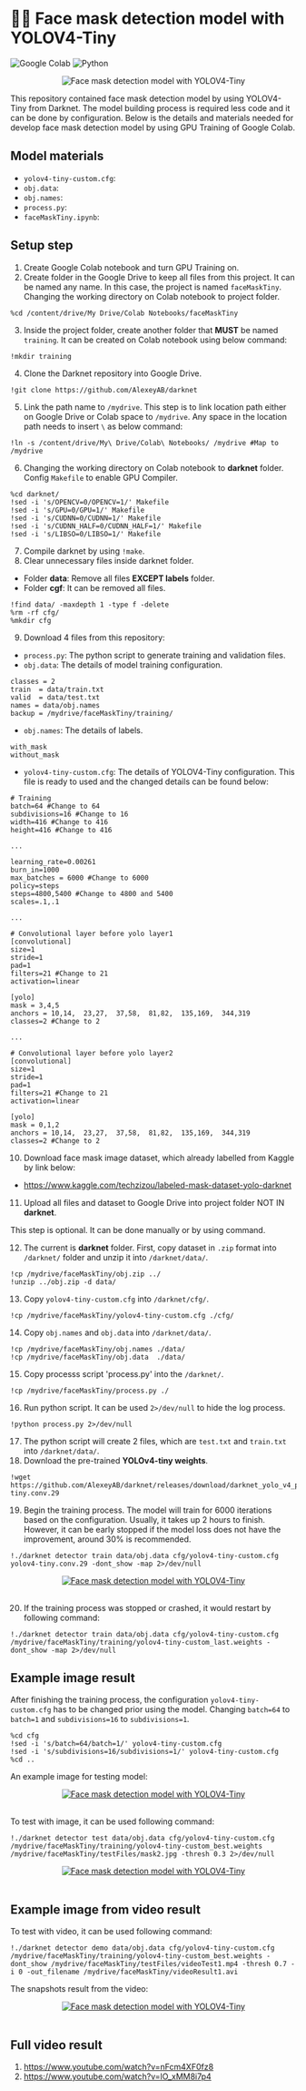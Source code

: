 # ✍🏻 Face mask detection model with YOLOV4-Tiny

![Google Colab](https://img.shields.io/badge/Editor-Google%20Colab-brightgreen)
![Python](https://img.shields.io/badge/Code-Python-blue)

<p align="center">
  <img src="https://cdn-images-1.medium.com/max/800/1*VPauyfV8aB82e7AJuQkOww.png" alt="Face mask detection model with YOLOV4-Tiny"/>
</p>

This repository contained face mask detection model by using YOLOV4-Tiny from Darknet. The model building process is required less code and it can be done by configuration. Below is the details and materials needed for develop face mask detection model by using GPU Training of Google Colab.

## Model materials
* `yolov4-tiny-custom.cfg`: 
* `obj.data`:
* `obj.names`:
* `process.py`:
* `faceMaskTiny.ipynb`:

## Setup step
1. Create Google Colab notebook and turn GPU Training on.
2. Create folder in the Google Drive to keep all files from this project. It can be named any name. In this case, the project is named `faceMaskTiny`. Changing the working directory on Colab notebook to project folder.
```
%cd /content/drive/My Drive/Colab Notebooks/faceMaskTiny
```
3. Inside the project folder, create another folder that **MUST** be named `training`. It can be created on Colab notebook using below command:
```
!mkdir training
```
4. Clone the Darknet repository into Google Drive.
```
!git clone https://github.com/AlexeyAB/darknet
```
5. Link the path name to `/mydrive`. This step is to link location path either on Google Drive or Colab space to `/mydrive`. Any space in the location path needs to insert `\` as below command:
```
!ln -s /content/drive/My\ Drive/Colab\ Notebooks/ /mydrive #Map to /mydrive
```
6. Changing the working directory on Colab notebook to **darknet** folder. Config `Makefile` to enable GPU Compiler.
```
%cd darknet/
!sed -i 's/OPENCV=0/OPENCV=1/' Makefile
!sed -i 's/GPU=0/GPU=1/' Makefile
!sed -i 's/CUDNN=0/CUDNN=1/' Makefile
!sed -i 's/CUDNN_HALF=0/CUDNN_HALF=1/' Makefile
!sed -i 's/LIBSO=0/LIBSO=1/' Makefile
```
7. Compile darknet by using `!make`.
8. Clear unnecessary files inside darknet folder.
* Folder **data**: Remove all files **EXCEPT labels** folder.
* Folder **cgf**: It can be removed all files.
```
!find data/ -maxdepth 1 -type f -delete
%rm -rf cfg/
%mkdir cfg
```
9. Download 4 files from this repository:
* `process.py`: The python script to generate training and validation files.
* `obj.data`: The details of model training configuration.
```
classes = 2
train  = data/train.txt
valid  = data/test.txt
names = data/obj.names
backup = /mydrive/faceMaskTiny/training/
```
* `obj.names`: The details of labels.
```
with_mask
without_mask
```
* `yolov4-tiny-custom.cfg`: The details of YOLOV4-Tiny configuration. This file is ready to used and the changed details can be found below:
```
# Training
batch=64 #Change to 64
subdivisions=16 #Change to 16
width=416 #Change to 416
height=416 #Change to 416

...

learning_rate=0.00261
burn_in=1000
max_batches = 6000 #Change to 6000
policy=steps
steps=4800,5400 #Change to 4800 and 5400
scales=.1,.1

...

# Convolutional layer before yolo layer1
[convolutional]
size=1
stride=1
pad=1
filters=21 #Change to 21
activation=linear

[yolo]
mask = 3,4,5
anchors = 10,14,  23,27,  37,58,  81,82,  135,169,  344,319
classes=2 #Change to 2

...

# Convolutional layer before yolo layer2
[convolutional]
size=1
stride=1
pad=1
filters=21 #Change to 21
activation=linear

[yolo]
mask = 0,1,2
anchors = 10,14,  23,27,  37,58,  81,82,  135,169,  344,319
classes=2 #Change to 2
```
10. Download face mask image dataset, which already labelled from Kaggle by link below:
* https://www.kaggle.com/techzizou/labeled-mask-dataset-yolo-darknet
11. Upload all files and dataset to Google Drive into project folder NOT IN **darknet**.

This step is optional. It can be done manually or by using command.

12. The current is **darknet** folder. First, copy dataset in `.zip` format into `/darknet/` folder and unzip it into `/darknet/data/`.
```
!cp /mydrive/faceMaskTiny/obj.zip ../
!unzip ../obj.zip -d data/
```
13. Copy `yolov4-tiny-custom.cfg` into `/darknet/cfg/`.
```
!cp /mydrive/faceMaskTiny/yolov4-tiny-custom.cfg ./cfg/
```
14. Copy `obj.names` and `obj.data` into `/darknet/data/`.
```
!cp /mydrive/faceMaskTiny/obj.names ./data/
!cp /mydrive/faceMaskTiny/obj.data  ./data/
```
15. Copy processs script 'process.py' into the `/darknet/`.
```
!cp /mydrive/faceMaskTiny/process.py ./
```
16. Run python script. It can be used `2>/dev/null` to hide the log process.
```
!python process.py 2>/dev/null
```
17. The python script will create 2 files, which are `test.txt` and `train.txt` into `/darknet/data/`.
18. Download the pre-trained **YOLOv4-tiny weights**.
```
!wget https://github.com/AlexeyAB/darknet/releases/download/darknet_yolo_v4_pre/yolov4-tiny.conv.29
```
19. Begin the training process. The model will train for 6000 iterations based on the configuration. Usually, it takes up 2 hours to finish. However, it can be early stopped if the model loss does not have the improvement, around 30% is recommended.
```
!./darknet detector train data/obj.data cfg/yolov4-tiny-custom.cfg yolov4-tiny.conv.29 -dont_show -map 2>/dev/null
```

<p align="center">
  <a href="https://postimages.org/" target="_blank"><img src="https://i.postimg.cc/wMfHDYNp/download-29.png" alt="Face mask detection model with YOLOV4-Tiny"/></a><br/><br/>
</p>

20. If the training process was stopped or crashed, it would restart by following command:
```
!./darknet detector train data/obj.data cfg/yolov4-tiny-custom.cfg /mydrive/faceMaskTiny/training/yolov4-tiny-custom_last.weights -dont_show -map 2>/dev/null
```

## Example image result
After finishing the training process, the configuration `yolov4-tiny-custom.cfg` has to be changed prior using the model. Changing `batch=64` to `batch=1` and `subdivisions=16` to `subdivisions=1`.
```
%cd cfg
!sed -i 's/batch=64/batch=1/' yolov4-tiny-custom.cfg
!sed -i 's/subdivisions=16/subdivisions=1/' yolov4-tiny-custom.cfg
%cd ..
```
An example image for testing model:

<p align="center">
  <a href="https://postimages.org/" target="_blank"><img src="https://i.postimg.cc/CxZDBF8w/mask2.jpg" alt="Face mask detection model with YOLOV4-Tiny"/></a><br/><br/>
</p>

To test with image, it can be used following command:
```
!./darknet detector test data/obj.data cfg/yolov4-tiny-custom.cfg /mydrive/faceMaskTiny/training/yolov4-tiny-custom_best.weights /mydrive/faceMaskTiny/testFiles/mask2.jpg -thresh 0.3 2>/dev/null
```

<p align="center">
  <a href="https://postimages.org/" target="_blank"><img src="https://i.postimg.cc/3RSryX2k/download-28.png" alt="Face mask detection model with YOLOV4-Tiny"/></a><br/><br/>
</p>

## Example image from video result
To test with video, it can be used following command:
```
!./darknet detector demo data/obj.data cfg/yolov4-tiny-custom.cfg /mydrive/faceMaskTiny/training/yolov4-tiny-custom_best.weights -dont_show /mydrive/faceMaskTiny/testFiles/videoTest1.mp4 -thresh 0.7 -i 0 -out_filename /mydrive/faceMaskTiny/videoResult1.avi
```

The snapshots result from the video:
<p align="center">
  <a href="https://postimages.org/" target="_blank"><img src="https://i.postimg.cc/3RSryX2k/download-28.png" alt="Face mask detection model with YOLOV4-Tiny"/></a><br/><br/>
</p>


## Full video result
1. https://www.youtube.com/watch?v=nFcm4XF0fz8
2. https://www.youtube.com/watch?v=lO_xMM8i7p4
